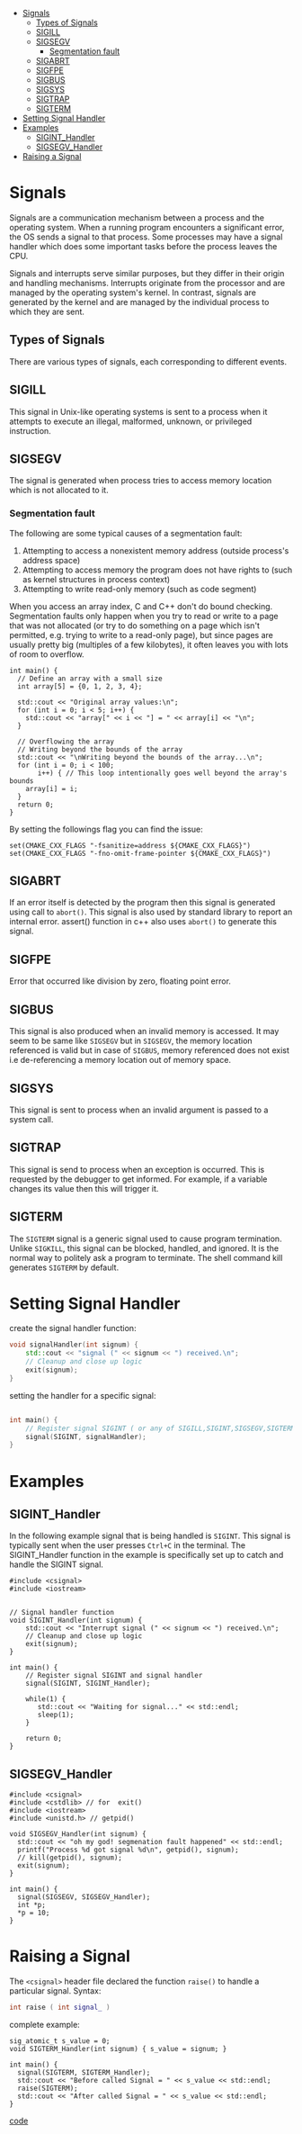 - [Signals](#signals)
  * [Types of Signals](#types-of-signals)
  * [SIGILL](#sigill)
  * [SIGSEGV](#sigsegv)
    + [Segmentation fault](#segmentation-fault)
  * [SIGABRT](#sigabrt)
  * [SIGFPE](#sigfpe)
  * [SIGBUS](#sigbus)
  * [SIGSYS](#sigsys)
  * [SIGTRAP](#sigtrap)
  * [SIGTERM](#sigterm)
- [Setting Signal Handler](#setting-signal-handler)
- [Examples](#examples)
  * [SIGINT_Handler](#sigint-handler)
  * [SIGSEGV_Handler](#sigsegv-handler)
- [Raising a Signal](#raising-a-signal)



# Signals
Signals are a communication mechanism between a process and the operating system. When a running program encounters a significant error, the OS sends a signal to that process. Some processes may have a signal handler which does some important tasks before the
process leaves the CPU.


Signals and interrupts serve similar purposes, but they differ in their origin and handling mechanisms. Interrupts originate from the processor and are managed by the operating system's kernel. In contrast, signals are generated by the kernel and are managed by the individual process to which they are sent. 


## Types of Signals
There are various types of signals, each corresponding to different events.
## SIGILL
This signal in Unix-like operating systems is sent to a process when it attempts to execute an illegal, malformed, unknown, or privileged instruction. 
## SIGSEGV
The signal is generated when process tries to access memory location which is not allocated to it.

###  Segmentation fault  
The following are some typical causes of a segmentation fault:
1. Attempting to access a nonexistent memory address (outside process's address space)
2. Attempting to access memory the program does not have rights to (such as kernel structures in process context)
3. Attempting to write read-only memory (such as code segment)


When you access an array index, C and C++ don't do bound checking. Segmentation faults only happen when you try to
read or write to a page that was not allocated (or try to do something on a page which isn't permitted,
e.g. trying to write to a read-only page), but since pages are usually pretty big
(multiples of a few kilobytes), it often leaves you with lots of room to overflow.


```
int main() {
  // Define an array with a small size
  int array[5] = {0, 1, 2, 3, 4};

  std::cout << "Original array values:\n";
  for (int i = 0; i < 5; i++) {
    std::cout << "array[" << i << "] = " << array[i] << "\n";
  }

  // Overflowing the array
  // Writing beyond the bounds of the array
  std::cout << "\nWriting beyond the bounds of the array...\n";
  for (int i = 0; i < 100;
       i++) { // This loop intentionally goes well beyond the array's bounds
    array[i] = i;
  }
  return 0;
}
```

By setting the followings flag you can find the issue:


```
set(CMAKE_CXX_FLAGS "-fsanitize=address ${CMAKE_CXX_FLAGS}")
set(CMAKE_CXX_FLAGS "-fno-omit-frame-pointer ${CMAKE_CXX_FLAGS}")
```

## SIGABRT
If an error itself is detected by the program then this signal is
generated using call to `abort()`. This signal is also used by
standard library to report an internal error.
assert() function in c++ also uses `abort()` to generate this signal.
## SIGFPE
Error that occurred like division by zero, floating point error.
## SIGBUS
This signal is also produced when an invalid memory is accessed. It may
seem to be same like `SIGSEGV` but in `SIGSEGV`, the memory location referenced
is valid but in case of `SIGBUS`, memory referenced does not exist
i.e de-referencing a memory location out of memory space.
## SIGSYS
This signal is sent to process when an invalid argument is passed to a system call.
## SIGTRAP
This signal is send to process when an exception is occurred.
This is requested by the debugger to get informed. For example,
if a variable changes its value then this will trigger it.
## SIGTERM
The `SIGTERM` signal is a generic signal used to cause program termination.
Unlike `SIGKILL`, this signal can be blocked, handled, and ignored. It is
the normal way to politely ask a program to terminate. The shell command
kill generates `SIGTERM` by default.


# Setting Signal Handler
create the signal handler function:

```cpp
void signalHandler(int signum) {
    std::cout << "signal (" << signum << ") received.\n";
    // Cleanup and close up logic
    exit(signum);
}
```

setting the handler for a specific signal: 
```cpp

int main() {
    // Register signal SIGINT ( or any of SIGILL,SIGINT,SIGSEGV,SIGTERM,SIGABRT,SIGFPE) and signal handler  
    signal(SIGINT, signalHandler);
}
```



# Examples
## SIGINT_Handler
In the following example signal that is being handled is `SIGINT`. This signal is typically sent when the user presses `Ctrl+C` in the terminal. The SIGINT_Handler function in the example is specifically set up to catch and handle the SIGINT signal.
```
#include <csignal>
#include <iostream>


// Signal handler function
void SIGINT_Handler(int signum) {
    std::cout << "Interrupt signal (" << signum << ") received.\n";
    // Cleanup and close up logic
    exit(signum);
}

int main() {
    // Register signal SIGINT and signal handler  
    signal(SIGINT, SIGINT_Handler);

    while(1) {
       std::cout << "Waiting for signal..." << std::endl;
       sleep(1);
    }

    return 0;
}
```

## SIGSEGV_Handler

```
#include <csignal>
#include <cstdlib> // for  exit()
#include <iostream>
#include <unistd.h> // getpid()

void SIGSEGV_Handler(int signum) {
  std::cout << "oh my god! segmenation fault happened" << std::endl;
  printf("Process %d got signal %d\n", getpid(), signum);
  // kill(getpid(), signum);
  exit(signum);
}

int main() {
  signal(SIGSEGV, SIGSEGV_Handler);
  int *p;
  *p = 10;
}
```

 
# Raising a Signal
The `<csignal>` header file declared the function `raise()` to handle a particular signal.
Syntax: 
```cpp
int raise ( int signal_ )
```

complete example:

```
sig_atomic_t s_value = 0;
void SIGTERM_Handler(int signum) { s_value = signum; }

int main() {
  signal(SIGTERM, SIGTERM_Handler);
  std::cout << "Before called Signal = " << s_value << std::endl;
  raise(SIGTERM);
  std::cout << "After called Signal = " << s_value << std::endl;
}

```
 [code](../src/signals.cpp)  
